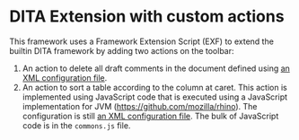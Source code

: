 DITA Extension with custom actions
==================================

This framework uses a Framework Extension Script (EXF) to extend the builtin DITA framework by adding two actions on the toolbar:

1. An action to delete all draft comments in the document defined using [an XML configuration file](./dita_custom_externalAuthorActions/delete-draft-comments.xml).
1. An action to sort a table according to the column at caret. This action is implemented using JavaScript code that is executed using a JavaScript implementation for JVM (https://github.com/mozilla/rhino). The configuration is still [an XML configuration file](./dita_custom_externalAuthorActions/sort-table.xml). The bulk of JavaScript code is in the `commons.js` file.
